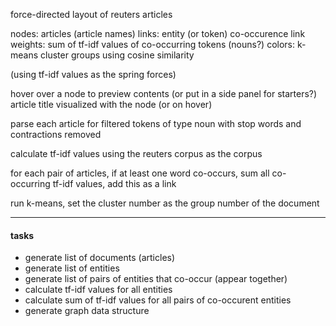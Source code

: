 force-directed layout of reuters articles

nodes: articles (article names)
links: entity (or token) co-occurence
link weights: sum of tf-idf values of co-occurring tokens (nouns?)
colors: k-means cluster groups using cosine similarity

(using tf-idf values as the spring forces)

hover over a node to preview contents (or put in a side panel for starters?)
article title visualized with the node (or on hover)

parse each article for filtered tokens of type noun with stop words and contractions removed

calculate tf-idf values using the reuters corpus as the corpus

for each pair of articles, if at least one word co-occurs, sum all co-occurring tf-idf values, add this as a link

run k-means, set the cluster number as the group number of the document

---

#### tasks

+ generate list of documents (articles)
+ generate list of entities
+ generate list of pairs of entities that co-occur (appear together)
+ calculate tf-idf values for all entities
+ calculate sum of tf-idf values for all pairs of co-occurent entities
+ generate graph data structure 